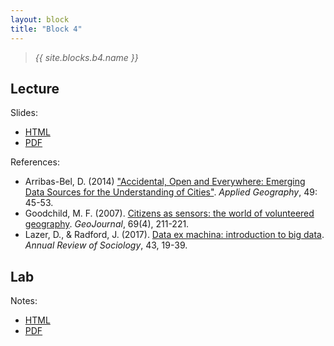 ```yaml
---
layout: block
title: "Block 4"
---
```


> *{{ site.blocks.b4.name }}*

## Lecture

Slides:

- [HTML]({{site.baseurl}}/slidedecks/lecture_04.html)
- [PDF]({{site.baseurl}}/slidedecks/lecture_04.pdf)

References:

- Arribas-Bel, D. (2014) ["Accidental, Open and Everywhere: Emerging Data Sources for the Understanding of Cities"](https://www.sciencedirect.com/science/article/abs/pii/S0143622813002178). *Applied Geography*, 49: 45-53.
- Goodchild, M. F. (2007). [Citizens as sensors: the world of volunteered geography](https://link.springer.com/article/10.1007/s10708-007-9111-y). *GeoJournal*, 69(4), 211-221.
- Lazer, D., & Radford, J. (2017). [Data ex machina: introduction to big data](https://www.annualreviews.org/doi/abs/10.1146/annurev-soc-060116-053457). *Annual Review of Sociology*, 43, 19-39.

## Lab

Notes:

- [HTML]({{site.baseurl}}/labs/lab_04.html)
- [PDF]({{site.baseurl}}/labs/lab_04.pdf)

